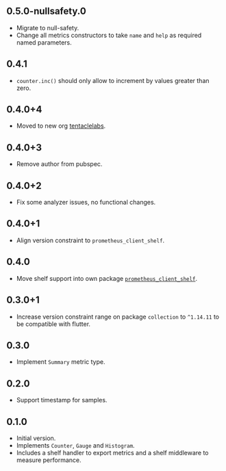 ## 0.5.0-nullsafety.0

- Migrate to null-safety.
- Change all metrics constructors to take `name` and `help` as required named parameters.

## 0.4.1

- `counter.inc()` should only allow to increment by values greater than zero.

## 0.4.0+4

- Moved to new org [tentaclelabs](https://github.com/tentaclelabs).

## 0.4.0+3

- Remove author from pubspec.

## 0.4.0+2

- Fix some analyzer issues, no functional changes.

## 0.4.0+1

- Align version constraint to `prometheus_client_shelf`.

## 0.4.0

- Move shelf support into own package [`prometheus_client_shelf`](https://pub.dev/packages/prometheus_client).

## 0.3.0+1

- Increase version constraint range on package `collection` to `^1.14.11` to be compatible with flutter.

## 0.3.0

- Implement `Summary` metric type.

## 0.2.0

- Support timestamp for samples.

## 0.1.0

- Initial version.
- Implements `Counter`, `Gauge` and `Histogram`.
- Includes a shelf handler to export metrics and a shelf middleware to measure performance.
